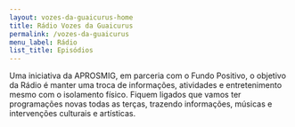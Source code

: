 ```yaml
---
layout: vozes-da-guaicurus-home
title: Rádio Vozes da Guaicurus
permalink: /vozes-da-guaicurus
menu_label: Rádio
list_title: Episódios
---
```


Uma iniciativa da APROSMIG, em parceria com o Fundo Positivo, o objetivo da Rádio é manter uma troca de informações, atividades e entretenimento mesmo com o isolamento físico. Fiquem ligados que vamos ter programações novas todas as terças, trazendo informações, músicas e intervenções culturais e artísticas.
